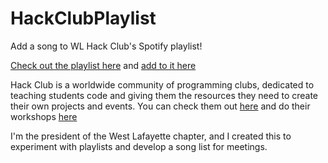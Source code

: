 # HackClubPlaylist
Add a song to WL Hack Club's Spotify playlist!

[Check out the playlist here](https://open.spotify.com/user/matthewstanciu/playlist/5dPp7yV9i8mELe1Kk9UC6D?si=vTry7yyVRWq4WSNixgBHcg) and [add to it here](https://hackclubplaylist.glitch.me)

Hack Club is a worldwide community of programming clubs, dedicated to teaching students code and giving them the resources they need to create their own projects and events. You can check them out [here](https://hackclub.com/) and do their workshops [here](https://hackclub.com/workshops/)


I'm the president of the West Lafayette chapter, and I created this to experiment with playlists and develop a song list for meetings.
